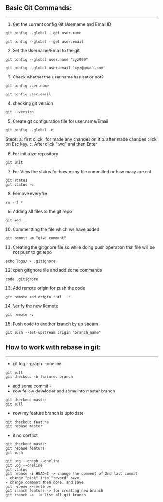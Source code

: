 ## Basic Git Commands:
----------------------

1. Get the current config Git Username and Email ID
```
git config --global --get user.name
```
```
git config --global --get user.email
```

2. Set the Username/Email to the git
```
git config --global user.name "xyz999"
```
```
git config --global user.email "xyz@gmail.com"
```

3. Check whether the user.name has set or not?
```
git config user.name
```
```
git config user.email
```

4. checking git version
```
git --version
```

5. Create git configuration file for user.name/Email
```
git config --global -e
```
Steps:
a. first click i for made any changes on it
b. after made changes click on Esc key.
c. After click ":wq" and then Enter

6. For initialize repository
```
git init
```

7. For View the status for how many file committed or how many are not
```
git status
git status -s
```

8. Remove everyfile 
```
rm -rf *
```

9. Adding All files to the git repo
```
git add .
```

10. Commentting the file which we have added
```
git commit -m "give comment"
```

11. Creating the gitignore file so while doing push operation that file will be not push to git repo
```
echo logs/ > .gitignore
```

12. open gitignore file and add some commands
```
code .gitignore
```

13. Add remote origin for push the code
```
git remote add origin "url..."
```

14. Verify the new Remote
```
git remote -v
```

15. Push code to another branch by up stream
```
git push --set-upstream origin "branch_name"
```


## How to work with rebase in git:
----------------------------------

- git log --graph --oneline
```
git pull
git checkout -b feature: branch
```
- add some commit - 
- now fellow developer add some into master branch
```
git checkout master
git pull
```
- now my feature branch is upto date
```
git checkout feature
git rebase master
```
- if no conflict
```
git checkout master
git rebase feature
git push
```

```
git log --graph --oneline
git log --oneline
git status
git rebase -i HEAD~2 -> change the comment of 2nd last commit
- change "pick" into "reword" save
- change comment then done. and save
git rebase --continue
git branch feature -> for creating new branch
git branch -a  -> list all git branch
```
